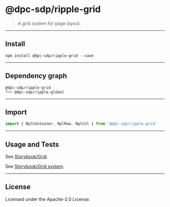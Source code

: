 # @dpc-sdp/ripple-grid

> A grid system for page layout.

--------------------------------------------------------------------------------

## Install

```shell
npm install @dpc-sdp/ripple-grid --save
```

--------------------------------------------------------------------------------

## Dependency graph

```shell
@dpc-sdp/ripple-grid
└── @dpc-sdp/ripple-global
```

--------------------------------------------------------------------------------

## Import

```js
import { RplContainer, RplRow, RplCol } from '@dpc-sdp/ripple-grid'
```

--------------------------------------------------------------------------------

## Usage and Tests

See [Storybook/Grid](https://ripple.sdp.vic.gov.au/?selectedKind=Atoms/Layout&selectedStory=Grid).

See [Storybook/Grid system](https://ripple.sdp.vic.gov.au/?selectedKind=Atoms/Layout&selectedStory=Grid%20system).

--------------------------------------------------------------------------------

## License

Licensed under the Apache-2.0 License.
